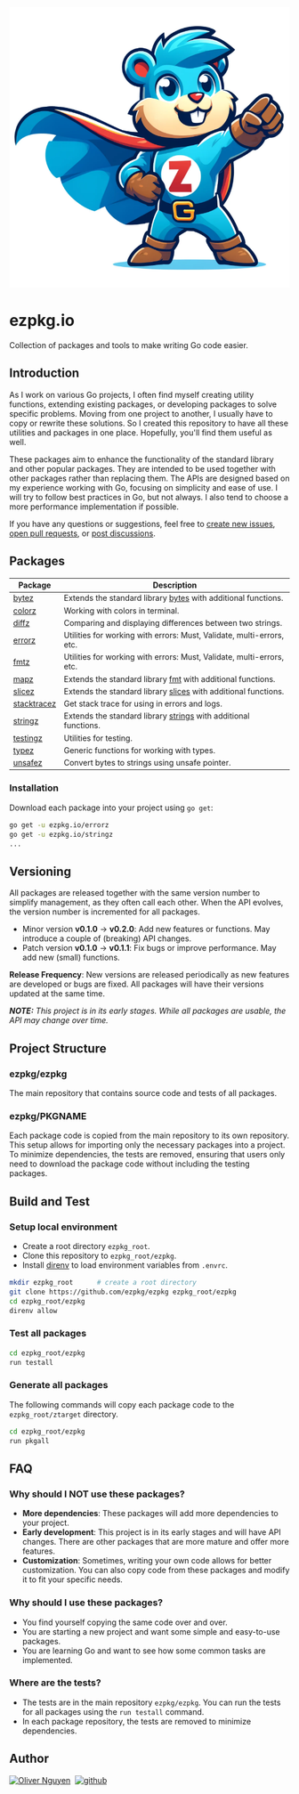 <div align="center">

[![gopherz](./_/gopherz.svg)](https://ezpkg.io)

</div>

# ezpkg.io

Collection of packages and tools to make writing Go code easier.

## Introduction

As I work on various Go projects, I often find myself creating utility functions, extending existing packages, or developing packages to solve specific problems. Moving from one project to another, I usually have to copy or rewrite these solutions. So I created this repository to have all these utilities and packages in one place. Hopefully, you'll find them useful as well.

These packages aim to enhance the functionality of the standard library and other popular packages. They are intended to be used together with other packages rather than replacing them. The APIs are designed based on my experience working with Go, focusing on simplicity and ease of use. I will try to follow best practices in Go, but not always. I also tend to choose a more performance implementation if possible.

If you have any questions or suggestions, feel free to [create new issues](https://github.com/ezpkg/ezpkg/issues), [open pull requests](https://github.com/ezpkg/ezpkg/pulls), or [post discussions](https://github.com/ezpkg/ezpkg/discussions).

## Packages

| Package                                             | Description                                                                                   |
|-----------------------------------------------------|-----------------------------------------------------------------------------------------------|
| [bytez](https://github.com/ezpkg/bytez)             | Extends the standard library [bytes](https://pkg.go.dev/bytes) with additional functions.     |
| [colorz](https://github.com/ezpkg/colorz)           | Working with colors in terminal.                                                              |
| [diffz](https://github.com/ezpkg/diffz)             | Comparing and displaying differences between two strings.                                     |
| [errorz](https://github.com/ezpkg/errorz)           | Utilities for working with errors: Must, Validate, multi-errors, etc.                         |
| [fmtz](https://github.com/ezpkg/fmtz)               | Utilities for working with errors: Must, Validate, multi-errors, etc.                         |
| [mapz](https://github.com/ezpkg/mapz)               | Extends the standard library [fmt](https://pkg.go.dev/fmt) with additional functions.         |
| [slicez](https://github.com/ezpkg/slicez)           | Extends the standard library [slices](https://pkg.go.dev/slices) with additional functions.   |
| [stacktracez](https://github.com/ezpkg/stacktracez) | Get stack trace for using in errors and logs.                                                 |
| [stringz](https://github.com/ezpkg/stringz)         | Extends the standard library [strings](https://pkg.go.dev/strings) with additional functions. |
| [testingz](https://github.com/ezpkg/testingz)       | Utilities for testing.                                                                        |
| [typez](https://github.com/ezpkg/typez)             | Generic functions for working with types.                                                     |
| [unsafez](https://github.com/ezpkg/unsafez)         | Convert bytes to strings using unsafe pointer.                                                |

### Installation

Download each package into your project using `go get`:

```sh
go get -u ezpkg.io/errorz
go get -u ezpkg.io/stringz
...
```

## Versioning

All packages are released together with the same version number to simplify management, as they often call each other. When the API evolves, the version number is incremented for all packages.

- Minor version **v0.1.0** → **v0.2.0**: Add new features or functions. May introduce a couple of (breaking) API changes.
- Patch version **v0.1.0** → **v0.1.1**: Fix bugs or improve performance. May add new (small) functions.

**Release Frequency**: New versions are released periodically as new features are developed or bugs are fixed. All packages will have their versions updated at the same time.

_**NOTE:** This project is in its early stages. While all packages are usable, the API may change over time._

## Project Structure

### ezpkg/ezpkg

The main repository that contains source code and tests of all packages.

### ezpkg/PKGNAME

Each package code is copied from the main repository to its own repository. This setup allows for importing only the necessary packages into a project. To minimize dependencies, the tests are removed, ensuring that users only need to download the package code without including the testing packages.

## Build and Test

### Setup local environment

- Create a root directory `ezpkg_root`.
- Clone this repository to `ezpkg_root/ezpkg`.
- Install [direnv](https://direnv.net/) to load environment variables from `.envrc`.

```sh
mkdir ezpkg_root      # create a root directory
git clone https://github.com/ezpkg/ezpkg ezpkg_root/ezpkg
cd ezpkg_root/ezpkg
direnv allow
```

### Test all packages

```sh
cd ezpkg_root/ezpkg
run testall
```

### Generate all packages

The following commands will copy each package code to the `ezpkg_root/ztarget` directory.

```sh
cd ezpkg_root/ezpkg
run pkgall
```

## FAQ

### Why should I NOT use these packages?

- **More dependencies**: These packages will add more dependencies to your project.
- **Early development**: This project is in its early stages and will have API changes. There are other packages that are more mature and offer more features.
- **Customization**: Sometimes, writing your own code allows for better customization. You can also copy code from these packages and modify it to fit your specific needs.

### Why should I use these packages?

- You find yourself copying the same code over and over.
- You are starting a new project and want some simple and easy-to-use packages.
- You are learning Go and want to see how some common tasks are implemented.

### Where are the tests?

- The tests are in the main repository `ezpkg/ezpkg`. You can run the tests for all packages using the `run testall` command.
- In each package repository, the tests are removed to minimize dependencies.

## Author

[![Oliver Nguyen](https://olivernguyen.io/_/badge.svg)](https://olivernguyen.io)&nbsp;&nbsp;[![github](https://img.shields.io/badge/GitHub-100000?style=for-the-badge&logo=github&logoColor=white)](https://github.com/iOliverNguyen)
